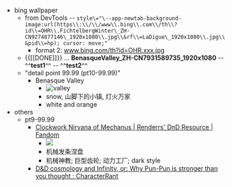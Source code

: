 - bing wallpaper
    - from DevTools -- `style\="\--app-newtab-background-image:url(https\\:\\/\\/www\\.bing\\.com\\/th\\?id\\=OHR\\.FichtelbergWinter\_ZH-CN9274877146\_1920x1080\\.jpg\\&rf\\=LaDigue\_1920x1080\\.jpg\\&pid\\=hp); cursor: move;"`
        - format 2: www.bing.com/th?id=OHR.xxx.jpg
    - {{[[DONE]]}} ...
**__BenasqueValley_ZH-CN7931589735_1920x1080__** -- ^^**test1**^^ -- ^^__test2__^^
    - "detail point 99.99 (pt10-99.99)"
        - Benasque Valley
            - ![valley](https://www.bing.com/th?id=OHR.BenasqueValley_ZH-CN7931589735_1920x1080.jpg)
            - snow, 山脚下的小镇, 灯火万家
            - white and orange 
- others
    - pt9-99.99
        - [Clockwork Nirvana of Mechanus | Renderrs' DnD Resource | Fandom](https://triplecrit.fandom.com/wiki/Mechanus)
            - ![](https://firebasestorage.googleapis.com/v0/b/firescript-577a2.appspot.com/o/imgs%2Fapp%2FXELiu-NovaKG%2FoGSdu_nHAz.jpg?alt=media&token=995ea666-6efa-4fa7-a409-2f84b5a646fc)
            - 机械发条涅盘
            - 机械神教; 巨型齿轮; 动力工厂; dark style
        - [D&D cosmology and Infinity, or: Why Pun-Pun is stronger than you thought : CharacterRant](https://www.reddit.com/r/CharacterRant/comments/6dwkbv/dd_cosmology_and_infinity_or_why_punpun_is/)
